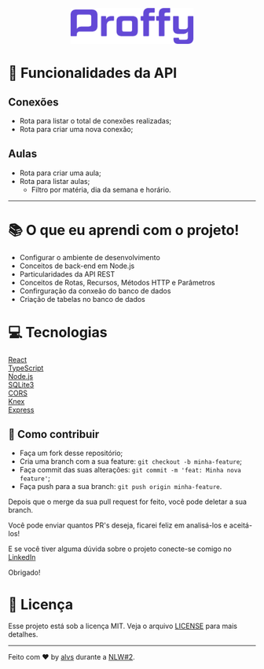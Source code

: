 <div align='center'>
<img src=".github/proffy.png" width='250'>
</div>

# 🚀 Funcionalidades da API

## Conexões 

- Rota para listar o total de conexões realizadas;
- Rota para criar uma nova conexão;

## Aulas

- Rota para criar uma aula;
- Rota para listar aulas;
    - Filtro por matéria, dia da semana e horário.

---

# 📚 O que eu aprendi com o projeto!

- Configurar o ambiente de desenvolvimento
- Conceitos de back-end em Node.js
- Particularidades da API REST
- Conceitos de Rotas, Recursos, Métodos HTTP e Parâmetros
- Confirguração da conxeão do banco de dados
- Criação de tabelas no banco de dados


# 💻 Tecnologias

<a href='https://pt-br.reactjs.org/'>React</a>
<br/>
<a href='https://www.typescriptlang.org/'>TypeScript</a>
<br/>
<a href='https://nodejs.org/en/download/'>Node.js</a>
<br/>
<a href='https://www.sqlite.org/version3.html'>SQLite3</a>
<br/>
<a href='https://developer.mozilla.org/pt-BR/docs/Web/HTTP/Controle_Acesso_CORS'>CORS</a>
<br/>
<a href='http://knexjs.org/'>Knex</a>
<br/>
<a href='https://developer.mozilla.org/pt-BR/docs/Learn/Server-side/Express_Nodejs/Introdu%C3%A7%C3%A3o'>Express</a>
<br/>

## 🤔 Como contribuir

- Faça um fork desse repositório;
- Cria uma branch com a sua feature: `git checkout -b minha-feature`;
- Faça commit das suas alterações: `git commit -m 'feat: Minha nova feature'`;
- Faça push para a sua branch: `git push origin minha-feature`.

Depois que o merge da sua pull request for feito, você pode deletar a sua branch.

Você pode enviar quantos PR's deseja, ficarei feliz em analisá-los e aceitá-los! 

E se você tiver alguma dúvida sobre o projeto conecte-se comigo no [LinkedIn](https://www.linkedin.com/in/aalvs/)

Obrigado!


# 📝 Licença

Esse projeto está sob a licença MIT. Veja o arquivo [LICENSE](LICENSE.md) para mais detalhes.

---

Feito com ♥ by [alvs](https://app.rocketseat.com.br/me/aalvs) durante a [NLW#2](https://nextlevelweek.com/).
